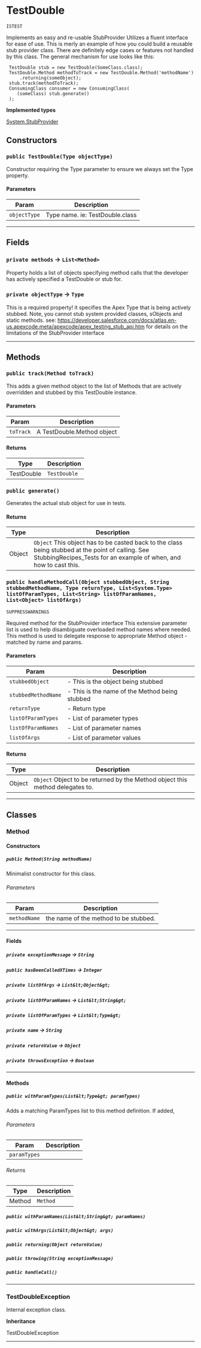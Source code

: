 # TestDouble

`ISTEST`

Implements an easy and re-usable StubProvider
Utilizes a fluent interface for ease of use.
This is merly an example of how you could build a reusable stub provider
class. There are definitely edge cases or features not handled by this class.
The general mechanism for use looks like this:
```apex
 TestDouble stub = new TestDouble(SomeClass.class);
 TestDouble.Method methodToTrack = new TestDouble.Method('methodName')
     .returning(someObject);
 stub.track(methodToTrack);
 ConsumingClass consumer = new ConsumingClass(
    (someClass) stub.generate()
 );
```


**Implemented types**

[System.StubProvider](System.StubProvider)

## Constructors
### `public TestDouble(Type objectType)`

Constructor requiring the Type parameter to ensure we always set the Type property.

#### Parameters

|Param|Description|
|---|---|
|`objectType`|Type name. ie: TestDouble.class|

---
## Fields

### `private methods` → `List<Method>`


Property holds a list of objects specifying method calls that the developer has actively specified a TestDouble or stub for.

### `private objectType` → `Type`


This is a required property! it specifies the Apex Type that is being actively stubbed. Note, you cannot stub system provided classes, sObjects and static methods. see: https://developer.salesforce.com/docs/atlas.en-us.apexcode.meta/apexcode/apex_testing_stub_api.htm for details on the limitations of the StubProvider interface

---
## Methods
### `public track(Method toTrack)`

This adds a given method object to the list of Methods that are actively overridden and stubbed by this TestDouble instance.

#### Parameters

|Param|Description|
|---|---|
|`toTrack`|A TestDouble.Method object|

#### Returns

|Type|Description|
|---|---|
|TestDouble|`TestDouble`|

### `public generate()`

Generates the actual stub object for use in tests.

#### Returns

|Type|Description|
|---|---|
|Object|`Object` This object has to be casted back to the class being stubbed at the point of calling. See StubbingRecipes_Tests for an example of when, and how to cast this.|

### `public handleMethodCall(Object stubbedObject, String stubbedMethodName, Type returnType, List<System.Type> listOfParamTypes, List<String> listOfParamNames, List<Object> listOfArgs)`

`SUPPRESSWARNINGS`

Required method for the StubProvider interface This extensive parameter list is used to help disambiguate overloaded method names where needed. This method is used to delegate response to appropriate Method object - matched by name and params.

#### Parameters

|Param|Description|
|---|---|
|`stubbedObject`|- This is the object being stubbed|
|`stubbedMethodName`|- This is the name of the Method being stubbed|
|`returnType`|- Return type|
|`listOfParamTypes`|- List of parameter types|
|`listOfParamNames`|- List of parameter names|
|`listOfArgs`|- List of parameter values|

#### Returns

|Type|Description|
|---|---|
|Object|`Object` Object to be returned by the Method object this method delegates to.|

---
## Classes
### Method


#### Constructors
##### `public Method(String methodName)`

Minimalist constructor for this class.

###### Parameters

|Param|Description|
|---|---|
|`methodName`|the name of the method to be stubbed.|

---
#### Fields

##### `private exceptionMessage` → `String`


##### `public hasBeenCalledXTimes` → `Integer`


##### `private listOfArgs` → `List&lt;Object&gt;`


##### `private listOfParamNames` → `List&lt;String&gt;`


##### `private listOfParamTypes` → `List&lt;Type&gt;`


##### `private name` → `String`


##### `private returnValue` → `Object`


##### `private throwsException` → `Boolean`


---
#### Methods
##### `public withParamTypes(List&lt;Type&gt; paramTypes)`

Adds a matching ParamTypes list to this method definition. If added,

###### Parameters

|Param|Description|
|---|---|
|`paramTypes`||

###### Returns

|Type|Description|
|---|---|
|Method|`Method`|

##### `public withParamNames(List&lt;String&gt; paramNames)`
##### `public withArgs(List&lt;Object&gt; args)`
##### `public returning(Object returnValue)`
##### `public throwing(String exceptionMessage)`
##### `public handleCall()`
---

### TestDoubleException

Internal exception class.


**Inheritance**

TestDoubleException


---
